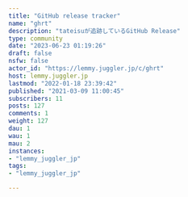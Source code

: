 ```yaml
---
title: "GitHub release tracker" 
name: "ghrt"
description: "tateisuが追跡しているGitHub Release"
type: community
date: "2023-06-23 01:19:26"
draft: false
nsfw: false
actor_id: "https://lemmy.juggler.jp/c/ghrt"
host: lemmy.juggler.jp
lastmod: "2022-01-18 23:39:42"
published: "2021-03-09 11:00:45"
subscribers: 11
posts: 127
comments: 1
weight: 127
dau: 1
wau: 1
mau: 2
instances:
- "lemmy_juggler_jp"
tags: 
- "lemmy_juggler_jp"

---
```

